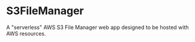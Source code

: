 # S3FileManager
A "serverless" AWS S3 File Manager web app designed to be hosted with AWS resources. 
